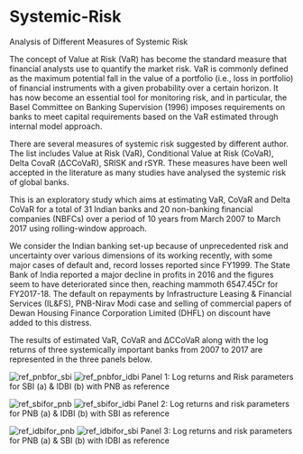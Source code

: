 # Systemic-Risk
Analysis of Different Measures  of Systemic Risk


The concept of Value at Risk (VaR) has become the standard measure that financial
analysts use to quantify the market risk. VaR is commonly defined as the maximum
potential fall in the value of a portfolio (i.e., loss in portfolio) of financial instruments with
a given probability over a certain horizon. It has now become an essential tool for
monitoring risk, and in particular, the Basel Committee on Banking Supervision
(1996) imposes requirements on banks to meet capital requirements based on the VaR
estimated through internal model approach.

There are several measures of systemic risk suggested by different author. The list
includes Value at Risk (VaR), Conditional Value at Risk (CoVaR), Delta CovaR
(ΔCCoVaR), SRISK and rSYR. These measures have been well accepted in the literature as
many studies have analysed the systemic risk of global banks.

This is an exploratory study which aims at estimating VaR, CoVaR and Delta CoVaR for a
total of 31 Indian banks and 20 non-banking financial companies (NBFCs) over a period of
10 years from March 2007 to March 2017 using rolling-window approach.

We consider the Indian banking set-up because of unprecedented risk and uncertainty
over various dimensions of its working recently, with some major cases of default and,
record losses reported since FY1999. The State Bank of India reported a major decline
in profits in 2016 and the figures seem to have deteriorated since then, reaching
mammoth 6547.45Cr for FY2017-18. The default on repayments by Infrastructure
Leasing & Financial Services (IL&FS), PNB-Nirav Modi case and selling of
commercial papers of Dewan Housing Finance Corporation Limited (DHFL) on
discount have added to this distress.


The results of estimated VaR, CoVaR and ΔCCoVaR along with the log returns of
three systemically important banks from 2007 to 2017 are represented in the
three panels below.

![ref_pnbfor_sbi](https://user-images.githubusercontent.com/46754238/58038934-f59ec780-7b4e-11e9-8c98-c2b96831afb4.png)
![ref_pnbfor_idbi](https://user-images.githubusercontent.com/46754238/58038927-f3d50400-7b4e-11e9-9987-f29f8fef0603.png)
Panel 1: Log returns and Risk parameters for SBI (a) & IDBI (b) with PNB as reference

![ref_sbifor_pnb](https://user-images.githubusercontent.com/46754238/58038921-ee77b980-7b4e-11e9-986d-e3720f91e8c2.png)
![ref_sbifor_idbi](https://user-images.githubusercontent.com/46754238/58038922-ef105000-7b4e-11e9-87f2-2d2be9ab6c74.png)
Panel 2: Log returns and risk parameters for PNB (a) & IDBI (b) with SBI as reference

![ref_idbifor_pnb](https://user-images.githubusercontent.com/46754238/58038938-f6cff480-7b4e-11e9-99ca-0fbd582ef0ce.png)
![ref_idbifor_sbi](https://user-images.githubusercontent.com/46754238/58038931-f46d9a80-7b4e-11e9-9da2-2a2c37a8a2bd.png)
Panel 3: Log returns and risk parameters for PNB (a) & SBI (b) with IDBI as reference

